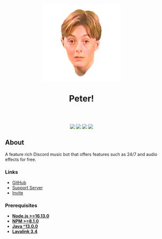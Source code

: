 <div align="center">
    <br>
    <img src="https://raw.githubusercontent.com/BR88C/peter/master/assets/avatar/peter_transparent.png" align="center" width="256" height="256">
    <br>
    <h1>Peter!</h1>
    <br><br>
    <p>
        <a href="https://github.com/BR88C/peter/releases"><img src="https://img.shields.io/github/v/release/BR88C/peter?include_prereleases&style=for-the-badge"></a>
        <a href="https://github.com/BR88C/peter/actions/workflows/build.yml"><img src="https://img.shields.io/github/workflow/status/BR88C/peter/Build?style=for-the-badge&logo=github"><a>
        <a href="https://github.com/BR88C/peter/actions/workflows/tests.yml"><img src="https://img.shields.io/github/workflow/status/BR88C/peter/Tests?label=tests&style=for-the-badge&logo=github"><a>
        <a href="https://discord.gg/E2JsYPPJYN"><img src="https://img.shields.io/discord/773939670505619486?color=5162F1&style=for-the-badge&logo=discord&logoColor=white"></a>
    </p>
</div>

## About

A feature rich Discord music bot that offers features such as 24/7 and audio effects for free.

### Links

- [GitHub](https://github.com/BR88C/distype)
- [Support Server](https://discord.gg/E2JsYPPJYN)
- [Invite](https://discord.com/oauth2/authorize?client_id=744694015630245949&scope=bot%20applications.commands&permissions=3525696)

### Prerequisites

- **[Node.js >=16.13.0](https://nodejs.org/)**
- **[NPM >=8.1.0](https://www.npmjs.com/)**
- **[Java ^13.0.0](https://adoptopenjdk.net/)**
- **[Lavalink 3.4](https://github.com/freyacodes/Lavalink)**
